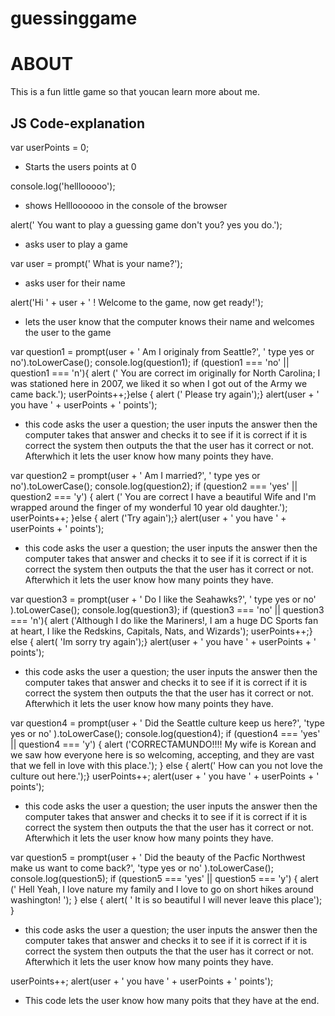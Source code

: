 # guessinggame

# ABOUT
This is a fun little game so that youcan learn more about me.

## JS Code-explanation
var userPoints = 0;
- Starts the users points at 0

console.log('helllooooo');
- shows Hellloooooo in the console of the browser

alert(' You want to play a guessing game don\'t you?  yes you do.');
- asks user to play a game

var user = prompt(' What is your name?');
- asks user for their name

alert('Hi ' + user + ' ! Welcome to the game, now get ready!');
- lets the user know that the computer knows their name and welcomes the user to the game

var question1 = prompt(user + ' Am I originaly from Seattle?', ' type yes or no').toLowerCase();
console.log(question1);
if (question1 === 'no' || question1 === 'n'){
  alert (' You are correct im originally for North Carolina; I was stationed here in 2007, we liked it so when I got out of the Army we came back.');
  userPoints++;}else { alert (' Please try again');}
alert(user + ' you have ' + userPoints + ' points');
- this code asks the user a question; the user inputs the answer then the computer takes that answer and checks it to see if it is correct if it is correct the system then outputs the that the user has it correct or not. Afterwhich it lets the user know how many points they have. 

var question2 = prompt(user + ' Am I married?', ' type yes or no').toLowerCase();
console.log(question2);
if (question2 === 'yes' || question2 === 'y') {
  alert (' You are correct I have a beautiful Wife and I\'m wrapped around the finger of my wonderful 10 year old daughter.');
  userPoints++;
}else {
  alert ('Try again');}
alert(user + ' you have ' + userPoints + ' points');
- this code asks the user a question; the user inputs the answer then the computer takes that answer and checks it to see if it is correct if it is correct the system then outputs the that the user has it correct or not. Afterwhich it lets the user know how many points they have. 

var question3 = prompt(user + ' Do I like the Seahawks?', ' type yes or no' ).toLowerCase();
console.log(question3);
if (question3 === 'no' || question3 === 'n'){
  alert ('Although I do like the Mariners!, I am a huge DC Sports fan at heart, I like the Redskins, Capitals, Nats, and Wizards');
  userPoints++;}
else {
  alert( 'Im sorry try again');}
alert(user + ' you have ' + userPoints + ' points');
-  this code asks the user a question; the user inputs the answer then the computer takes that answer and checks it to see if it is correct if it is correct the system then outputs the that the user has it correct or not. Afterwhich it lets the user know how many points they have. 

var question4 = prompt(user + ' Did the Seattle culture keep us here?', 'type yes or no' ).toLowerCase();
console.log(question4);
if (question4 === 'yes' || question4 === 'y') {
  alert ('CORRECTAMUNDO!!!! My wife is Korean and we saw how everyone here is so welcoming, accepting, and they are vast that we fell in love with this place.');
} else {
  alert(' How can you not love the culture out here.');}
userPoints++;
alert(user + ' you have ' + userPoints + ' points');
-  this code asks the user a question; the user inputs the answer then the computer takes that answer and checks it to see if it is correct if it is correct the system then outputs the that the user has it correct or not. Afterwhich it lets the user know how many points they have. 

var question5 = prompt(user + ' Did the beauty of the Pacfic Northwest make us want to come back?', 'type yes or no' ).toLowerCase();
console.log(question5);
if (question5 === 'yes' || question5 === 'y') {
  alert (' Hell Yeah, I love nature my family and I love to go on short hikes around washington! ');
} else {
  alert( ' It is so beautiful I will never leave this place');
}
-  this code asks the user a question; the user inputs the answer then the computer takes that answer and checks it to see if it is correct if it is correct the system then outputs the that the user has it correct or not. Afterwhich it lets the user know how many points they have. 

userPoints++;
alert(user + ' you have ' + userPoints + ' points');
- This code lets the user know how many poits that they have at the end.


